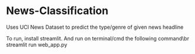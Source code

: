 # News-Classification
Uses UCI News Dataset to predict the type/genre of given news headline

To run, install streamlit.
And run on terminal/cmd the following command\br
streamlit run web_app.py
